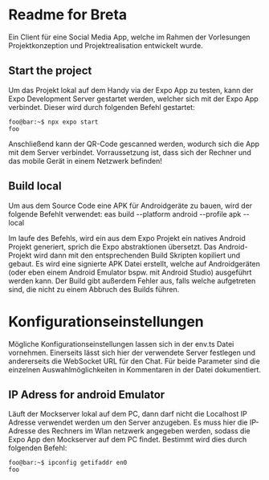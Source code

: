 # Readme for Breta
Ein Client für eine Social Media App, welche im Rahmen der Vorlesungen Projektkonzeption und Projektrealisation entwickelt wurde.

## Start the project
Um das Projekt lokal auf dem Handy via der Expo App zu testen, kann der Expo Development Server gestartet werden, welcher sich mit der Expo App verbindet. Dieser wird durch folgenden Befehl gestartet:

```console
foo@bar:~$ npx expo start
foo
```

Anschließend kann der QR-Code gescanned werden, wodurch sich die App mit dem Server verbindet. Vorraussetzung ist, dass sich der Rechner und das mobile Gerät in einem Netzwerk befinden!

## Build local
Um aus dem Source Code eine APK für Androidgeräte zu bauen, wird der folgende Befehlt verwendet:
eas build --platform android --profile apk --local

Im laufe des Befehls, wird ein aus dem Expo Projekt ein natives Android Projekt generiert, sprich die Expo abstraktionen übersetzt. Das Android-Projekt wird dann mit den entsprechenden Build Skripten kopiliert und gebaut. Es wird eine signierte APK Datei erstellt, welche auf Androidgeräten (oder eben einem Android Emulator bspw. mit Android Studio) ausgeführt werden kann. Der Build gibt außerdem Fehler aus, falls welche aufgetreten sind, die nicht zu einem Abbruch des Builds führen.

# Konfigurationseinstellungen
Mögliche Konfigurationseinstellungen lassen sich in der env.ts Datei vornehmen. Einerseits lässt sich hier der verwendete Server festlegen und andererseits die WebSocket URL für den Chat. Für beide Parameter sind die einzelnen Auswahlmöglichkeiten in Kommentaren in der Datei dokumentiert.

## IP Adress for android Emulator
Läuft der Mockserver lokal auf dem PC, dann darf nicht die Localhost IP Adresse verwendet werden um den Server anzugeben. Es muss hier die IP-Adresse des Rechners im Wlan netzwerk angegeben werden, sodass die Expo App den Mockserver auf dem PC findet. Bestimmt wird dies durch folgenden Befehl:

```console
foo@bar:~$ ipconfig getifaddr en0
foo
```
